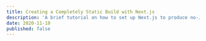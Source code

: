```yaml
---
title: Creating a Completely Static Build with Next.js
description: 'A brief tutorial on how to set up Next.js to produce no-JavaScript static builds'
date: 2020-11-10
published: false
---
```




